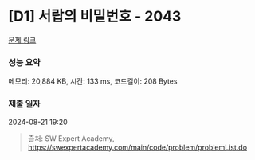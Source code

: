 # [D1] 서랍의 비밀번호 - 2043 

[문제 링크](https://swexpertacademy.com/main/code/problem/problemDetail.do?contestProbId=AV5QJ_8KAx8DFAUq) 

### 성능 요약

메모리: 20,884 KB, 시간: 133 ms, 코드길이: 208 Bytes

### 제출 일자

2024-08-21 19:20



> 출처: SW Expert Academy, https://swexpertacademy.com/main/code/problem/problemList.do